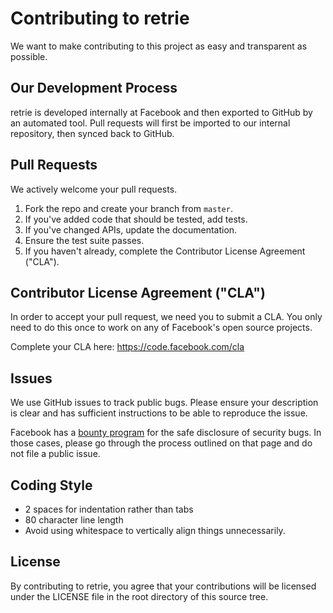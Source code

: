 # Contributing to retrie
We want to make contributing to this project as easy and transparent as
possible.

## Our Development Process
retrie is developed internally at Facebook and then exported to GitHub by an
automated tool. Pull requests will first be imported to our internal
repository, then synced back to GitHub.

## Pull Requests
We actively welcome your pull requests.

1. Fork the repo and create your branch from `master`.
2. If you've added code that should be tested, add tests.
3. If you've changed APIs, update the documentation.
4. Ensure the test suite passes.
5. If you haven't already, complete the Contributor License Agreement ("CLA").

## Contributor License Agreement ("CLA")
In order to accept your pull request, we need you to submit a CLA. You only need
to do this once to work on any of Facebook's open source projects.

Complete your CLA here: <https://code.facebook.com/cla>

## Issues
We use GitHub issues to track public bugs. Please ensure your description is
clear and has sufficient instructions to be able to reproduce the issue.

Facebook has a [bounty program](https://www.facebook.com/whitehat/) for the safe
disclosure of security bugs. In those cases, please go through the process
outlined on that page and do not file a public issue.

## Coding Style
* 2 spaces for indentation rather than tabs
* 80 character line length
* Avoid using whitespace to vertically align things unnecessarily.

## License
By contributing to retrie, you agree that your contributions will be licensed
under the LICENSE file in the root directory of this source tree.
